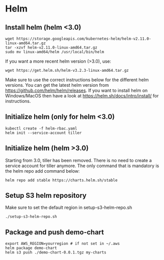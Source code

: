 # Helm

## Install helm (helm <3.0)
```
wget https://storage.googleapis.com/kubernetes-helm/helm-v2.11.0-linux-amd64.tar.gz
tar -xzvf helm-v2.11.0-linux-amd64.tar.gz
sudo mv linux-amd64/helm /usr/local/bin/helm
```

If you want a more recent helm version (>3.0), use:
```
wget https://get.helm.sh/helm-v3.2.3-linux-amd64.tar.gz
```

Make sure to use the correct instructions below for the different helm versions. You can get the latest helm version from https://github.com/helm/helm/releases. If you want to install helm on Windows/MacOS then have a look at https://helm.sh/docs/intro/install/ for instructions.

## Initialize helm (only for helm <3.0)

```
kubectl create -f helm-rbac.yaml
helm init --service-account tiller
```

## Initialize helm (helm >3.0)

Starting from 3.0, tiller has been removed. There is no need to create a service account for tiller anymore. The only command that is mandatory is the helm repo add command below:

```
helm repo add stable https://charts.helm.sh/stable
```

## Setup S3 helm repository
Make sure to set the default region in setup-s3-helm-repo.sh
```
./setup-s3-helm-repo.sh
```

## Package and push demo-chart

```
export AWS_REGION=yourregion # if not set in ~/.aws
helm package demo-chart
helm s3 push ./demo-chart-0.0.1.tgz my-charts
```
